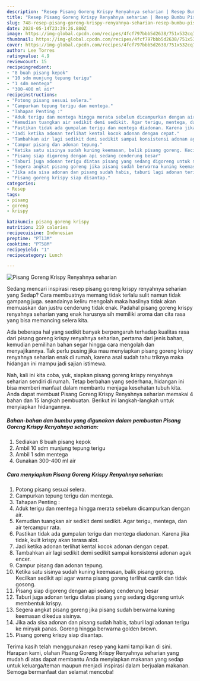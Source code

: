 ```yaml
---
description: "Resep Pisang Goreng Krispy Renyahnya seharian | Resep Bumbu Pisang Goreng Krispy Renyahnya seharian Yang Lezat"
title: "Resep Pisang Goreng Krispy Renyahnya seharian | Resep Bumbu Pisang Goreng Krispy Renyahnya seharian Yang Lezat"
slug: 748-resep-pisang-goreng-krispy-renyahnya-seharian-resep-bumbu-pisang-goreng-krispy-renyahnya-seharian-yang-lezat
date: 2020-05-14T23:39:26.880Z
image: https://img-global.cpcdn.com/recipes/4fcf797bbb5d2638/751x532cq70/pisang-goreng-krispy-renyahnya-seharian-foto-resep-utama.jpg
thumbnail: https://img-global.cpcdn.com/recipes/4fcf797bbb5d2638/751x532cq70/pisang-goreng-krispy-renyahnya-seharian-foto-resep-utama.jpg
cover: https://img-global.cpcdn.com/recipes/4fcf797bbb5d2638/751x532cq70/pisang-goreng-krispy-renyahnya-seharian-foto-resep-utama.jpg
author: Lee Torres
ratingvalue: 4.9
reviewcount: 15
recipeingredient:
- "8 buah pisang kepok"
- "10 sdm munjung tepung terigu"
- "1 sdm mentega"
- "300-400 ml air"
recipeinstructions:
- "Potong pisang sesuai selera."
- "Campurkan tepung terigu dan mentega."
- "Tahapan Penting :"
- "Aduk terigu dan mentega hingga merata sebelum dicampurkan dengan air."
- "Kemudian tuangkan air sedikit demi sedikit. Agar terigu, mentega, dan air tercampur rata."
- "Pastikan tidak ada gumpalan terigu dan mentega diadonan. Karena jika tidak, kulit krispy akan terasa alot."
- "Jadi ketika adonan terlihat kental kocok adonan dengan cepat."
- "Tambahkan air lagi sedikit demi sedikit sampai konsistensi adonan agak encer."
- "Campur pisang dan adonan tepung."
- "Ketika satu sisinya sudah kuning keemasan, balik pisang goreng. Kecilkan sedikit api agar warna pisang goreng terlihat cantik dan tidak gosong."
- "Pisang siap digoreng dengan api sedang cenderung besar"
- "Taburi juga adonan terigu diatas pisang yang sedang digoreng untuk membentuk krispy."
- "Segera angkat pisang goreng jika pisang sudah berwarna kuning keemasan dikedua sisinya."
- "Jika ada sisa adonan dan pisang sudah habis, taburi lagi adonan terigu ke minyak panas. Goreng hingga berwarna golden brown."
- "Pisang goreng krispy siap disantap."
categories:
- Resep
tags:
- pisang
- goreng
- krispy

katakunci: pisang goreng krispy 
nutrition: 219 calories
recipecuisine: Indonesian
preptime: "PT13M"
cooktime: "PT58M"
recipeyield: "1"
recipecategory: Lunch

---
```



![Pisang Goreng Krispy Renyahnya seharian](https://img-global.cpcdn.com/recipes/4fcf797bbb5d2638/751x532cq70/pisang-goreng-krispy-renyahnya-seharian-foto-resep-utama.jpg)

Sedang mencari inspirasi resep pisang goreng krispy renyahnya seharian yang Sedap? Cara membuatnya memang tidak terlalu sulit namun tidak gampang juga. seandainya keliru mengolah maka hasilnya tidak akan memuaskan dan justru cenderung tidak enak. Padahal pisang goreng krispy renyahnya seharian yang enak harusnya sih memiliki aroma dan cita rasa yang bisa memancing selera kita.



Ada beberapa hal yang sedikit banyak berpengaruh terhadap kualitas rasa dari pisang goreng krispy renyahnya seharian, pertama dari jenis bahan, kemudian pemilihan bahan segar hingga cara mengolah dan menyajikannya. Tak perlu pusing jika mau menyiapkan pisang goreng krispy renyahnya seharian enak di rumah, karena asal sudah tahu triknya maka hidangan ini mampu jadi sajian istimewa.


Nah, kali ini kita coba, yuk, siapkan pisang goreng krispy renyahnya seharian sendiri di rumah. Tetap berbahan yang sederhana, hidangan ini bisa memberi manfaat dalam membantu menjaga kesehatan tubuh kita. Anda dapat membuat Pisang Goreng Krispy Renyahnya seharian memakai 4 bahan dan 15 langkah pembuatan. Berikut ini langkah-langkah untuk menyiapkan hidangannya.

<!--inarticleads1-->

##### Bahan-bahan dan bumbu yang digunakan dalam pembuatan Pisang Goreng Krispy Renyahnya seharian:

1. Sediakan 8 buah pisang kepok
1. Ambil 10 sdm munjung tepung terigu
1. Ambil 1 sdm mentega
1. Gunakan 300-400 ml air




<!--inarticleads2-->

##### Cara menyiapkan Pisang Goreng Krispy Renyahnya seharian:

1. Potong pisang sesuai selera.
1. Campurkan tepung terigu dan mentega.
1. Tahapan Penting :
1. Aduk terigu dan mentega hingga merata sebelum dicampurkan dengan air.
1. Kemudian tuangkan air sedikit demi sedikit. Agar terigu, mentega, dan air tercampur rata.
1. Pastikan tidak ada gumpalan terigu dan mentega diadonan. Karena jika tidak, kulit krispy akan terasa alot.
1. Jadi ketika adonan terlihat kental kocok adonan dengan cepat.
1. Tambahkan air lagi sedikit demi sedikit sampai konsistensi adonan agak encer.
1. Campur pisang dan adonan tepung.
1. Ketika satu sisinya sudah kuning keemasan, balik pisang goreng. Kecilkan sedikit api agar warna pisang goreng terlihat cantik dan tidak gosong.
1. Pisang siap digoreng dengan api sedang cenderung besar
1. Taburi juga adonan terigu diatas pisang yang sedang digoreng untuk membentuk krispy.
1. Segera angkat pisang goreng jika pisang sudah berwarna kuning keemasan dikedua sisinya.
1. Jika ada sisa adonan dan pisang sudah habis, taburi lagi adonan terigu ke minyak panas. Goreng hingga berwarna golden brown.
1. Pisang goreng krispy siap disantap.




Terima kasih telah menggunakan resep yang kami tampilkan di sini. Harapan kami, olahan Pisang Goreng Krispy Renyahnya seharian yang mudah di atas dapat membantu Anda menyiapkan makanan yang sedap untuk keluarga/teman maupun menjadi inspirasi dalam berjualan makanan. Semoga bermanfaat dan selamat mencoba!
